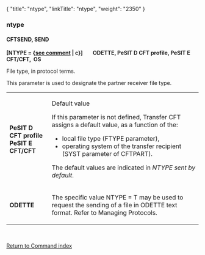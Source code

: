 {
    "title": "ntype",
    "linkTitle": "ntype",
    "weight": "2350"
}<span id="ntype"></span>

### ntype

#### CFTSEND, SEND

**\[NTYPE = {<u>see comment</u> | c}\]
       ODETTE,
PeSIT D CFT profile, PeSIT E CFT/CFT,  OS**

File type, in protocol terms.

This parameter is used to designate the partner receiver file type.

<table>
         
         
         
   
   <tbody>
      <tr>
         <td><p><strong>PeSIT D CFT profile<br />
PeSIT E CFT/CFT</strong></p>         </td>
         <td><p><em><span style="font-style: normal;">Default
value</span></em></p>
<p>If this parameter is not defined, Transfer
CFT assigns a default value, as a function of the:</p>
<ul>
<li>local
file type (FTYPE parameter),</li>
<li>operating
system of the transfer recipient (SYST parameter of CFTPART).</li>
</ul>
<p>The default values are indicated in <em>NTYPE sent by default</em>.</p>         </td>
      </tr>
      <tr>
         <td><p><strong>ODETTE</strong></p>         </td>
         <td><p>The specific value NTYPE = T may be used to request the
sending of a file in ODETTE text format. Refer to Managing Protocols.</p>         </td>
      </tr>
   </tbody>
</table>

 

[Return to Command index](../../)
